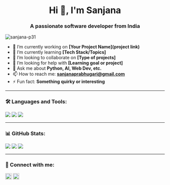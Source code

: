 <h1 align="center">Hi 👋, I'm Sanjana</h1>
<h3 align="center">A passionate software developer from India</h3>

<p align="left"> <img src="https://komarev.com/ghpvc/?username=sanjana-p31&label=Profile%20views&color=0e75b6&style=flat" alt="sanjana-p31" /> </p>

- 🔭 I’m currently working on **[Your Project Name](project link)**  
- 🌱 I’m currently learning **[Tech Stack/Topics]**  
- 👯 I’m looking to collaborate on **[Type of projects]**  
- 🤝 I’m looking for help with **[Learning goal or project]**  
- 💬 Ask me about **Python, AI, Web Dev, etc.**  
- 📫 How to reach me: **sanjanaprabhugari@gmail.com**  
- ⚡ Fun fact: **Something quirky or interesting**

---

### 🛠️ Languages and Tools:
<p>
  <img src="https://img.shields.io/badge/Python-3776AB?style=for-the-badge&logo=python&logoColor=white" />
  <img src="https://img.shields.io/badge/JavaScript-F7DF1E?style=for-the-badge&logo=javascript&logoColor=black" />
  <img src="https://img.shields.io/badge/React-20232A?style=for-the-badge&logo=react&logoColor=61DAFB" />
  <!-- Add more as needed -->
</p>

---

### 📊 GitHub Stats:
<p>
  <img src="https://github-readme-stats.vercel.app/api?username=yourusername&show_icons=true&theme=radical" />
  <img src="https://github-readme-stats.vercel.app/api/top-langs/?username=yourusername&layout=compact&theme=radical" />
  <img src="https://github-readme-streak-stats.herokuapp.com/?user=yourusername&theme=radical" />

</p>

---

### 🔗 Connect with me:
<p>
  <a href="https://linkedin.com/in/yourlinkedin" target="blank"><img align="center" src="https://cdn.jsdelivr.net/npm/simple-icons@3.0.1/icons/linkedin.svg" height="20" width="20" /></a>
  <a href="mailto:youremail@example.com" target="blank"><img align="center" src="https://cdn.jsdelivr.net/npm/simple-icons@3.0.1/icons/gmail.svg" height="20" width="20" /></a>
  <!-- Add more social links -->
</p>
